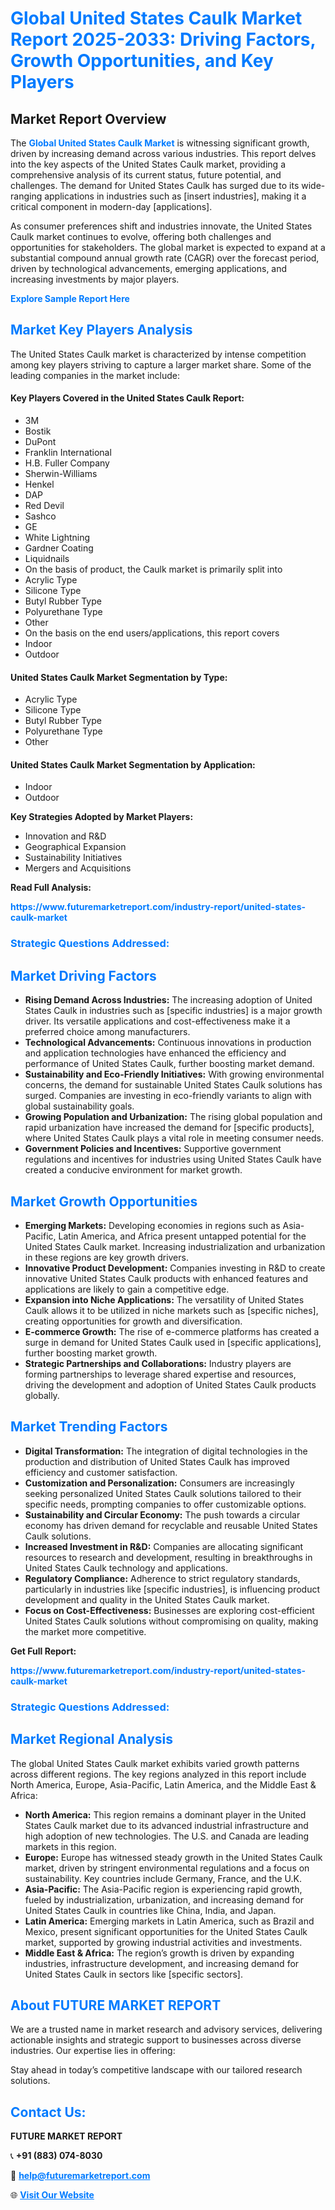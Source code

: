 <h1 style="color: #007BFF;">Global United States Caulk Market Report 2025-2033: Driving Factors, Growth Opportunities, and Key Players</h1>

<section id="overview">
<h2>Market Report Overview</h2>
<p>The <a href="https://www.futuremarketreport.com/industry-report/united-states-caulk-market" style="color: #007BFF; text-decoration: none;"><strong>Global United States Caulk Market</strong></a> is witnessing significant growth, driven by increasing demand across various industries. This report delves into the key aspects of the United States Caulk market, providing a comprehensive analysis of its current status, future potential, and challenges. The demand for United States Caulk has surged due to its wide-ranging applications in industries such as [insert industries], making it a critical component in modern-day [applications].</p>
<p>As consumer preferences shift and industries innovate, the United States Caulk market continues to evolve, offering both challenges and opportunities for stakeholders. The global market is expected to expand at a substantial compound annual growth rate (CAGR) over the forecast period, driven by technological advancements, emerging applications, and increasing investments by major players.</p>
</section>

<section id="overview">
<p><a href="https://www.futuremarketreport.com/request-sample/reportId=106967" style="color: #007BFF; text-decoration: none;"><strong>Explore Sample Report Here</strong></a></p>
</section>

<section id="key-players">
<h2 style="color: #007BFF;">Market Key Players Analysis</h2>
<p>The United States Caulk market is characterized by intense competition among key players striving to capture a larger market share. Some of the leading companies in the market include:</p>
<h4>Key Players Covered in the United States Caulk Report:</h4>
<ul><li>3M</li><li>Bostik</li><li>DuPont</li><li>Franklin International</li><li>H.B. Fuller Company</li><li>Sherwin-Williams</li><li>Henkel</li><li>DAP</li><li>Red Devil</li><li>Sashco</li><li>GE</li><li>White Lightning</li><li>Gardner Coating</li><li>Liquidnails</li><li>On the basis of product, the Caulk market is primarily split into</li><li>Acrylic Type</li><li>Silicone Type</li><li>Butyl Rubber Type</li><li>Polyurethane Type</li><li>Other</li><li>On the basis on the end users/applications, this report covers</li><li>Indoor</li><li>Outdoor</li></ul>
<h4>United States Caulk Market Segmentation by Type:</h4>
<ul><li>Acrylic Type</li><li>Silicone Type</li><li>Butyl Rubber Type</li><li>Polyurethane Type</li><li>Other</li></ul>

<h4>United States Caulk Market Segmentation by Application:</h4>
<ul><li>Indoor</li><li>Outdoor</li></ul>
<p><strong>Key Strategies Adopted by Market Players:</strong></p>
<ul>
<li>Innovation and R&D</li>
<li>Geographical Expansion</li>
<li>Sustainability Initiatives</li>
<li>Mergers and Acquisitions</li>
</ul>
</section>

<section>
<p><strong>Read Full Analysis: </strong></p><a href="https://www.futuremarketreport.com/industry-report/united-states-caulk-market" style="color: #007BFF; text-decoration: none;"><strong>https://www.futuremarketreport.com/industry-report/united-states-caulk-market</strong></a>
<h3 style="color: #007BFF;">Strategic Questions Addressed:</h3>
</section>

<section id="driving-factors">
<h2 style="color: #007BFF;">Market Driving Factors</h2>
<ul>
<li><strong>Rising Demand Across Industries:</strong> The increasing adoption of United States Caulk in industries such as [specific industries] is a major growth driver. Its versatile applications and cost-effectiveness make it a preferred choice among manufacturers.</li>
<li><strong>Technological Advancements:</strong> Continuous innovations in production and application technologies have enhanced the efficiency and performance of United States Caulk, further boosting market demand.</li>
<li><strong>Sustainability and Eco-Friendly Initiatives:</strong> With growing environmental concerns, the demand for sustainable United States Caulk solutions has surged. Companies are investing in eco-friendly variants to align with global sustainability goals.</li>
<li><strong>Growing Population and Urbanization:</strong> The rising global population and rapid urbanization have increased the demand for [specific products], where United States Caulk plays a vital role in meeting consumer needs.</li>
<li><strong>Government Policies and Incentives:</strong> Supportive government regulations and incentives for industries using United States Caulk have created a conducive environment for market growth.</li>
</ul>
</section>

<section id="growth-opportunities">
<h2 style="color: #007BFF;">Market Growth Opportunities</h2>
<ul>
<li><strong>Emerging Markets:</strong> Developing economies in regions such as Asia-Pacific, Latin America, and Africa present untapped potential for the United States Caulk market. Increasing industrialization and urbanization in these regions are key growth drivers.</li>
<li><strong>Innovative Product Development:</strong> Companies investing in R&D to create innovative United States Caulk products with enhanced features and applications are likely to gain a competitive edge.</li>
<li><strong>Expansion into Niche Applications:</strong> The versatility of United States Caulk allows it to be utilized in niche markets such as [specific niches], creating opportunities for growth and diversification.</li>
<li><strong>E-commerce Growth:</strong> The rise of e-commerce platforms has created a surge in demand for United States Caulk used in [specific applications], further boosting market growth.</li>
<li><strong>Strategic Partnerships and Collaborations:</strong> Industry players are forming partnerships to leverage shared expertise and resources, driving the development and adoption of United States Caulk products globally.</li>
</ul>
</section>

<section id="trending-factors">
<h2 style="color: #007BFF;">Market Trending Factors</h2>
<ul>
<li><strong>Digital Transformation:</strong> The integration of digital technologies in the production and distribution of United States Caulk has improved efficiency and customer satisfaction.</li>
<li><strong>Customization and Personalization:</strong> Consumers are increasingly seeking personalized United States Caulk solutions tailored to their specific needs, prompting companies to offer customizable options.</li>
<li><strong>Sustainability and Circular Economy:</strong> The push towards a circular economy has driven demand for recyclable and reusable United States Caulk solutions.</li>
<li><strong>Increased Investment in R&D:</strong> Companies are allocating significant resources to research and development, resulting in breakthroughs in United States Caulk technology and applications.</li>
<li><strong>Regulatory Compliance:</strong> Adherence to strict regulatory standards, particularly in industries like [specific industries], is influencing product development and quality in the United States Caulk market.</li>
<li><strong>Focus on Cost-Effectiveness:</strong> Businesses are exploring cost-efficient United States Caulk solutions without compromising on quality, making the market more competitive.</li>
</ul>
</section>

<section>
<p><strong>Get Full Report: </strong></p><a href="https://www.futuremarketreport.com/industry-report/united-states-caulk-market" style="color: #007BFF; text-decoration: none;"><strong>https://www.futuremarketreport.com/industry-report/united-states-caulk-market</strong></a>
<h3 style="color: #007BFF;">Strategic Questions Addressed:</h3>
</section>


<section id="regional-analysis">
<h2 style="color: #007BFF;">Market Regional Analysis</h2>
<p>The global United States Caulk market exhibits varied growth patterns across different regions. The key regions analyzed in this report include North America, Europe, Asia-Pacific, Latin America, and the Middle East & Africa:</p>
<ul>
<li><strong>North America:</strong> This region remains a dominant player in the United States Caulk market due to its advanced industrial infrastructure and high adoption of new technologies. The U.S. and Canada are leading markets in this region.</li>
<li><strong>Europe:</strong> Europe has witnessed steady growth in the United States Caulk market, driven by stringent environmental regulations and a focus on sustainability. Key countries include Germany, France, and the U.K.</li>
<li><strong>Asia-Pacific:</strong> The Asia-Pacific region is experiencing rapid growth, fueled by industrialization, urbanization, and increasing demand for United States Caulk in countries like China, India, and Japan.</li>
<li><strong>Latin America:</strong> Emerging markets in Latin America, such as Brazil and Mexico, present significant opportunities for the United States Caulk market, supported by growing industrial activities and investments.</li>
<li><strong>Middle East & Africa:</strong> The region’s growth is driven by expanding industries, infrastructure development, and increasing demand for United States Caulk in sectors like [specific sectors].</li>
</ul>
</section>

<footer>
<h2 style="color: #007BFF;">About FUTURE MARKET REPORT</h2>
<p>We are a trusted name in market research and advisory services, delivering actionable insights and strategic support to businesses across diverse industries. Our expertise lies in offering:</p>

<p>Stay ahead in today’s competitive landscape with our tailored research solutions.</p>

<h2 style="color: #007BFF;">Contact Us:</h2>
<p><strong>FUTURE MARKET REPORT</strong></p>
<p>📞 <strong>+91 (883) 074-8030</strong></p>
<p>📧 <strong><a href="mailto:help@futuremarketreport.com" style="color: #007BFF;">help@futuremarketreport.com</a></strong></p>
<p>🌐 <strong><a href="https://www.futuremarketreport.com/" style="color: #007BFF;">Visit Our Website</a></strong></p>
</footer>